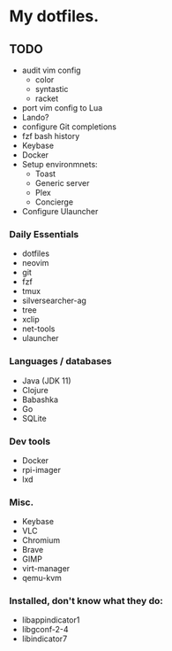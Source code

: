 # My dotfiles.

## TODO

* audit vim config
    * color
    * syntastic
    * racket
* port vim config to Lua
* Lando?
* configure Git completions
* fzf bash history
* Keybase
* Docker
* Setup environmnets:
    * Toast
    * Generic server
    * Plex
    * Concierge
* Configure Ulauncher

### Daily Essentials

* dotfiles
* neovim
* git
* fzf
* tmux
* silversearcher-ag
* tree
* xclip
* net-tools
* ulauncher

### Languages / databases

* Java (JDK 11)
* Clojure
* Babashka
* Go
* SQLite

### Dev tools

* Docker
* rpi-imager
* lxd

### Misc.

* Keybase
* VLC
* Chromium
* Brave
* GIMP
* virt-manager
* qemu-kvm

### Installed, don't know what they do:

* libappindicator1
* libgconf-2-4
* libindicator7
